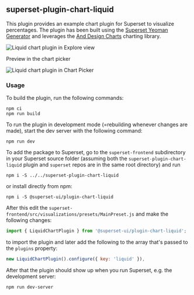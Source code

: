 ## superset-plugin-chart-liquid

This plugin provides an example chart plugin for Superset to visualize percentages. The plugin has been built using the [Superset Yeoman Generator](https://www.npmjs.com/package/@superset-ui/generator-superset) and leverages the [And Design Charts](https://charts.ant.design) charting library.

![Liquid chart plugin in Explore view](https://raw.githubusercontent.com/preset-io/superset-plugin-chart-liquid/master/images/liquid.gif)

Preview in the chart picker

![Liquid chart plugin in Chart Picker](https://raw.githubusercontent.com/preset-io/superset-plugin-chart-liquid/master/images/liquid-picker.png)

### Usage

To build the plugin, run the following commands:

```
npm ci
npm run build
```

To run the plugin in development mode (=rebuilding whenever changes are made), start the dev server with the following command:

```
npm run dev
```

To add the package to Superset, go to the `superset-frontend` subdirectory in your Superset source folder (assuming both the `superset-plugin-chart-liquid` plugin and `superset` repos are in the same root directory) and run
```
npm i -S ../../superset-plugin-chart-liquid
```

or install directly from npm:
```
npm i -S @superset-ui/plugin-chart-liquid
```


After this edit the `superset-frontend/src/visualizations/presets/MainPreset.js` and make the following changes:

```js
import { LiquidChartPlugin } from '@superset-ui/plugin-chart-liquid';
```

to import the plugin and later add the following to the array that's passed to the `plugins` property:
```js
new LiquidChartPlugin().configure({ key: 'liquid' }),
```

After that the plugin should show up when you run Superset, e.g. the development server:

```
npm run dev-server
```
